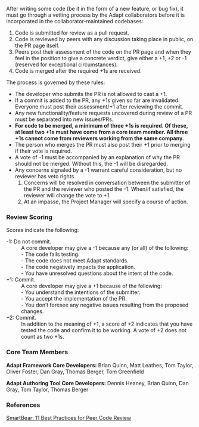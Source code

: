 After writing some code (be it in the form of a new feature, or bug fix), it must go through a vetting process by the Adapt collaborators before it is incorporated in the collaborator-maintained codebases:

1. Code is submitted for review as a pull request.
2. Code is reviewed by peers with any discussion taking place in public, on the PR page itself.
3. Peers post their assessment of the code on the PR page and when they feel in the position to give a concrete verdict, give either a +1, +2 or -1 (reserved for exceptional circumstances).
4. Code is merged after the required +1s are received.

The process is governed by these rules:
* The developer who submits the PR is not allowed to cast a +1.
* If a commit is added to the PR, any +1s given so far are invalidated. Everyone must post their assessment/+1 after reviewing the commit.
* Any new functionality/feature requests uncovered during review of a PR must be separated into new issues/PRs.
* **For code to be merged, a minimum of three +1s is required. Of these, at least two +1s must have come from a core team member. All three +1s cannot come from reviewers working from the same company.**  
* The person who merges the PR must also post their +1 prior to merging if their vote is required.
* A vote of -1 must be accompanied by an explanation of why the PR should not be merged. Without this, the -1 will be disregarded.
* Any concerns signaled by a -1 warrant careful consideration, but no reviewer has veto rights. 
  1. Concerns will be resolved in conversation between the submitter of the PR and the reviewer who posted the -1. When/if satisfied, the reviewer will change the vote to +1.
  2. At an impasse, the Project Manager will specify a course of action.

### Review Scoring
Scores indicate the following:  
<dl>
<dt>-1: Do not commit.</dt>
<dd>A core developer may give a -1 because any (or all) of the following:<br /> 
- The code fails testing.<br />
- The code does not meet Adapt standards.<br />
- The code negatively impacts the application.<br />
- You have unresolved questions about the intent of the code.</dd>
<dt>+1: Commit.</dt>
<dd>A core developer may give a +1 because of the following:<br /> 
- You understand the intentions of the submitter.<br /> 
- You accept the implementation of the PR.<br />
- You don’t foresee any negative issues resulting from the proposed changes.
</dd>
<dt>+2: Commit.</dt>
<dd>In addition to the meaning of +1, a score of +2 indicates that you have tested the code and confirm it to be working. A vote of +2 does not count as two +1s.</dd>
</dl>

### Core Team Members

**Adapt Framework Core Developers:** Brian Quinn, Matt Leathes, Tom Taylor, Oliver Foster, Dan Gray, Thomas Berger, Tom Greenfield
 
**Adapt Authoring Tool Core Developers:** Dennis Heaney, Brian Quinn, Dan Gray, Tom Taylor, Thomas Berger

### References

[SmartBear: 11 Best Practices for Peer Code Review](http://smartbear.com/smartbear/media/pdfs/wp-cc-11-best-practices-of-peer-code-review.pdf)